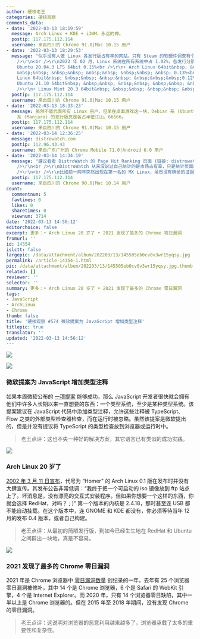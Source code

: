 ```yaml
---
author: 硬核老王
categories: 硬核观察
comments_data:
- date: '2022-03-13 18:19:59'
  message: Arch Linux + KDE + i3WM，永远的神。
  postip: 117.175.112.114
  username: 来自四川的 Chrome 91.0|Mac 10.15 用户
- date: '2022-03-13 18:29:53'
  message: "似乎没有人做 Linux 各发行版占有率的网站。只有 Steam 的软硬件调查有个简单的统计 (store.steampowered.com/hwsurvey)：<br
    />\r\n<br />\r\n2022 年 02 月，Linux 系统在所有系统中占 1.02%，各发行分别有：<br />\r\n<br />\r\n+
    Ubuntu 20.04.3 LTS 64bit 0.15%<br />\r\n+ Arch Linux 64bit&nbsp; &nbsp;&nbsp;
    &nbsp;&nbsp; &nbsp;&nbsp; &nbsp;&nbsp; &nbsp;&nbsp; &nbsp; 0.13%<br />\r\n+ Manjaro
    Linux 64bit&nbsp; &nbsp;&nbsp; &nbsp;&nbsp; &nbsp;&nbsp;&nbsp;0.12%<br />\r\n+
    Ubuntu 21.10 64bit&nbsp; &nbsp;&nbsp; &nbsp;&nbsp; &nbsp;&nbsp; &nbsp; 0.07%<br
    />\r\n+ Linux Mint 20.3 64bit&nbsp; &nbsp;&nbsp; &nbsp;&nbsp; &nbsp;0.06%"
  postip: 117.175.112.114
  username: 来自四川的 Chrome 91.0|Mac 10.15 用户
- date: '2022-03-13 18:33:23'
  message: 虽然不能代表所有 Linux 用户，但单在桌面游戏这一块，Debian 系 (Ubuntu、Linux Mint) 和 Arch Linux
    系 (Manjaro) 的发行版真是各占半壁江山，66666。
  postip: 117.175.112.114
  username: 来自四川的 Chrome 91.0|Mac 10.15 用户
- date: '2022-03-14 12:36:25'
  message: distrowatch.com
  postip: 112.96.43.43
  username: 来自广东广州的 Chrome Mobile 71.0|Android 6.0 用户
- date: '2022-03-14 14:34:19'
  message: "建议看看 DistroWatch 的 Page Hit Ranking 页面 (链接: distrowatch.com/dwres.php?resource=popularity)<br
    />\r\n<br />\r\nDistroWatch 从来没说过自己统计的是市场占有率，只是统计页面的点击次数，的确一定程度上能反应各发行版受欢迎程度，但也并不准确。<br
    />\r\n<br />\r\n比如前一两年突然出现在第一名的 MX Linux，虽然没有确凿的证据，但很大可能是刷上第一名的。这事国内也有讨论 (链接：zhihu.com/question/307873897)。"
  postip: 117.175.112.114
  username: 来自四川的 Chrome 90.0|Mac 10.14 用户
count:
  commentnum: 5
  favtimes: 0
  likes: 0
  sharetimes: 0
  viewnum: 3714
date: '2022-03-13 14:56:12'
editorchoice: false
excerpt: 更多：• Arch Linux 20 岁了 • 2021 发现了最多的 Chrome 零日漏洞
fromurl: ''
id: 14354
islctt: false
largepic: /data/attachment/album/202203/13/145505eb0cv0v3wr15yqsy.jpg
permalink: /article-14354-1.html
pic: /data/attachment/album/202203/13/145505eb0cv0v3wr15yqsy.jpg.thumb.jpg
related: []
reviewer: ''
selector: ''
summary: 更多：• Arch Linux 20 岁了 • 2021 发现了最多的 Chrome 零日漏洞
tags:
- JavaScript
- ArchLinux
- Chrome
thumb: false
title: '硬核观察 #574 微软提案为 JavaScript 增加类型注释'
titlepic: true
translator: ''
updated: '2022-03-13 14:56:12'
---
```


![](/data/attachment/album/202203/13/145505eb0cv0v3wr15yqsy.jpg)


![](/data/attachment/album/202203/13/145522vf970si7d6p963ff.jpg)


### 微软提案为 JavaScript 增加类型注释


如果本周微软公布的 [一项提案](https://devblogs.microsoft.com/typescript/a-proposal-for-type-syntax-in-javascript/) 能够成功，那么 JavaScript 开发者很快就会拥有他们中许多人长期以来一直想要的东西：一个类型系统，至少是某种类型系统。该提案建议在 JavaScript 代码中添加类型注释，允许这些注释被 TypeScript、Flow 之类的外部类型检查器检查，而在运行时被忽略。虽然该提案是微软提出的，但是并没有提议将 TypeScript 的类型检查放到浏览器或运行时中。



> 
> 老王点评：这也不失一种好的解决方案，其它语言已有类似的成功实践。
> 
> 
> 


![](/data/attachment/album/202203/13/145532hbtzvkttjt63crvz.jpg)


### Arch Linux 20 岁了


[2002 年 3 月 11 日宣布](https://www.neowin.net/news/btw-it039s-my-birthday---arch-linux-becomes-20-years-old-today/)，代号为 “Homer” 的 Arch Linux 0.1 版在发布时并没有大肆宣传。其发布公告非常低调：“我终于把一个可启动的 iso 镜像放到 ftp 站点上了。坏消息是，没有漂亮的交互式安装程序。但如果你想要一个这样的东西，你就会选择 RedHat，对吗？ ; )” 第一个版本的内核是 2.4.18，那时甚至连 USB 都不能自动挂载。在这个版本中，连 GNOME 和 KDE 都没有，你必须等待当年 12 月的发布 0.4 版本，或者自己构建。



> 
> 老王点评：从最初的简陋发行版，到如今已经生生地在 RedHat 和 Ubuntu 之间辟出一块地，真是不容易。
> 
> 
> 


![](/data/attachment/album/202203/13/145552m9t2irgf191xiius.jpg)


### 2021 发现了最多的 Chrome 零日漏洞


2021 年是 Chrome 浏览器中 [零日漏洞数量](https://www.zdnet.com/article/google-more-chrome-browser-zero-day-flaws-are-being-spotted-in-the-wild-thats-not-always-a-bad-thing/) 创纪录的一年。去年有 25 个浏览器零日漏洞被修补，其中 14 个是 Chrome 浏览器，6 个是 Safari 的 WebKit 引擎，4 个是 Internet Explorer。而 2020 年，只有 14 个浏览器零日缺陷，其中一半以上是 Chrome 浏览器的。但在 2015 年至 2018 年期间，没有发现 Chrome 的零日漏洞。



> 
> 老王点评：这说明对浏览器的恶意利用越来越多了，浏览器承载了太多的重要性和复杂性。
> 
> 
>
